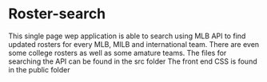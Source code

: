 # Roster-search
This single page wep application is able to search using MLB API to find updated rosters for every MLB, MILB and international team. 
There are even some college rosters as well as some amature teams.
The files for searching the API can be found in the src folder 
The front end CSS is found in the public folder
